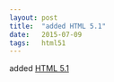 ```yaml
---
layout: post
title:  "added HTML 5.1"
date:   2015-07-09
tags:   html51
---
```


added [HTML 5.1](/spec/html51)

